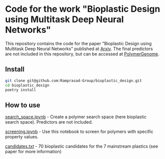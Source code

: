 # Code for the work "Bioplastic Design using Multitask Deep Neural Networks"

This repository contains the code for the paper "Bioplastic Design using Multitask Deep Neural Networks" published at [Arxiv](https://arxiv.org/abs/xxxxxxx). The final predictors are not included in this repository, but can be accessed at [PolymerGenome](https://polymergenome.org).

## Install

```bash
git clone git@github.com:Ramprasad-Group/bioplastic_design.git
cd bioplastic_design
poetry install
```

## How to use

[search_space.ipynb](bioplastic_design/search_space.ipynb) -  Create a polymer search space (here bioplastic search space). Predictors are not included.

[screening.ipynb](bioplastic_design/screening.ipynb) - Use this notebook to screen for polymers with specific property values.
  
[candidates.txt](bioplastic_design/candidates.txt) - 70 bioplastic candidates for the 7 mainstream plastics (see paper for more information)